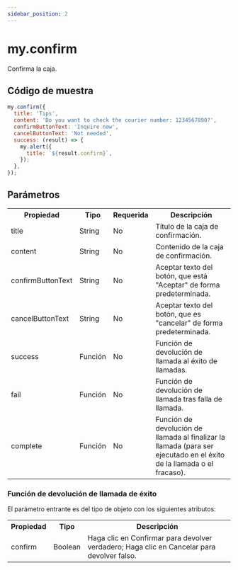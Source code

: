 ```yaml
---
sidebar_position: 2
---
```


# my.confirm

Confirma la caja.

## Código de muestra

```js
my.confirm({
  title: 'Tips',
  content: 'Do you want to check the courier number: 1234567890?',
  confirmButtonText: 'Inquire now',
  cancelButtonText: 'Not needed',
  success: (result) => {
    my.alert({
      title: `${result.confirm}`,
    });
  },
});
```
## Parámetros
<table>
    <tr>
        <th>Propiedad</th>
        <th>Tipo</th>
        <th>Requerida</th>
        <th>Descripción</th>
    </tr>
     <tr>
        <td>title</td>
        <td>String</td>
        <td>No</td>
        <td>Título de la caja de confirmación.</td>
     </tr>
     <tr>
        <td>content</td>
        <td>String</td>
        <td>No</td>
        <td>Contenido de la caja de confirmación.</td>
     </tr>
     <tr>
        <td>confirmButtonText</td>
        <td>String</td>
        <td>No</td>
        <td>Aceptar texto del botón, que está "Aceptar" de forma predeterminada.</td>
     </tr>
     <tr>
        <td>cancelButtonText</td>
        <td>String</td>
        <td>No</td>
        <td>Aceptar texto del botón, que es "cancelar" de forma predeterminada.</td>
     </tr>
     <tr>
        <td>success</td>
        <td>Función</td>
        <td>No</td>
        <td>Función de devolución de llamada al éxito de llamadas.</td>
     </tr>
     <tr>
        <td>fail</td>
        <td>Función</td>
        <td>No</td>
        <td>Función de devolución de llamada tras falla de llamada.</td>
     </tr>
     <tr>
        <td>complete</td>
         <td>Función</td>
        <td>No</td>
        <td>Función de devolución de llamada al finalizar la llamada (para ser ejecutado en el éxito de la llamada o el fracaso).</td>
     </tr>
</table>

### Función de devolución de llamada de éxito

El parámetro entrante es del tipo de objeto con los siguientes atributos:

<table>
    <tr>
        <th>Propiedad</th>
        <th>Tipo</th>
        <th>Descripción</th>
    </tr>
     <tr>
        <td>confirm</td>
        <td>Boolean</td>
        <td>Haga clic en Confirmar para devolver verdadero; Haga clic en Cancelar para devolver falso.</td>
     </tr>
</table>